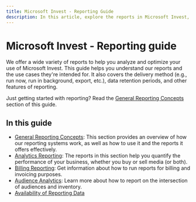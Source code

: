 ```yaml
---
title: Microsoft Invest - Reporting Guide
description: In this article, explore the reports in Microsoft Invest, gaining insights into delivery methods, data retention, and specific use cases.
---
```


# Microsoft Invest - Reporting guide

We offer a wide variety of reports to help you analyze and optimize your use of Microsoft Invest. This guide helps you understand our reports and the use cases they're intended for. It also covers the delivery method (e.g., run now, run in background, export, etc.), data retention periods, and other features of reporting.

Just getting started with reporting? Read the [General Reporting Concepts](general-reporting-concepts.md) section of this guide.

## In this guide

- [General Reporting Concepts](general-reporting-concepts.md): This section provides an overview of how our reporting systems work, as well as how to use it and the reports it offers effectively.
- [Analytics Reporting](analytics-reporting.md): The reports in this section help you quantify the performance of your business, whether you buy or sell media (or both).
- [Billing Reporting](billing-reporting.md): Get information about how to run reports for billing and invoicing purposes.
- [Audience Analytics](audience-analytics.md): Learn more about how to report on the intersection of audiences and inventory.
- [Availability of Reporting Data](availability-of-reporting-data.md)
